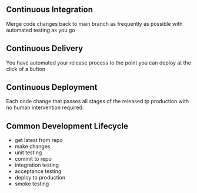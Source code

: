 ## Continuous Integration
Merge code changes back to main branch as frequently as possible with automated testing as you go

## Continuous Delivery
You have automated your release process to the point you can deploy at the click of a button

## Continuous Deployment
Each code change that passes all stages of the released tp production with no human intervention required.


## Common Development Lifecycle
- get latest from repo
- make changes
- unit testing
- commit to repo
- integration testing
- acceptance testing
- deploy to production
- smoke testing

